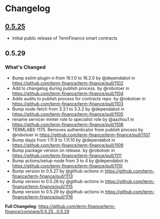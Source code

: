 # Changelog

## [0.5.25](https://github.com/term-finance/term-finance-contracts/releases/tag/0.5.25)

* Initial public release of TermFinance smart contracts

## 0.5.29

### What's Changed
* Bump eslint-plugin-n from 16.1.0 to 16.2.0 by @dependabot in https://github.com/term-finance/term-finance/pull/1102
* Add to changelog during publish process. by @robotoer in https://github.com/term-finance/term-finance/pull/1104
* Adds audits to publish process for contracts repo. by @robotoer in https://github.com/term-finance/term-finance/pull/1103
* Bump node-fetch from 3.3.1 to 3.3.2 by @dependabot in https://github.com/term-finance/term-finance/pull/1105
* rename servicer minter role to specialist role by @aazhou1 in https://github.com/term-finance/term-finance/pull/1108
* TERMLABS-1175. Removes authenticator from publish process by @robotoer in https://github.com/term-finance/term-finance/pull/1107
* Bump dayjs from 1.11.9 to 1.11.10 by @dependabot in https://github.com/term-finance/term-finance/pull/1109
* Bump package version on release. by @robotoer in https://github.com/term-finance/term-finance/pull/1111
* Bump actions/setup-node from 3 to 4 by @dependabot in https://github.com/term-finance/term-finance/pull/1110
* Bump version to 0.5.27 by @github-actions in https://github.com/term-finance/term-finance/pull/1113
* Bump version to 0.5.28 by @github-actions in https://github.com/term-finance/term-finance/pull/1115
* Bump version to 0.5.29 by @github-actions in https://github.com/term-finance/term-finance/pull/1116


**Full Changelog**: https://github.com/term-finance/term-finance/compare/0.5.25...0.5.29
